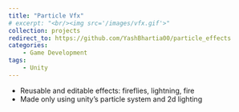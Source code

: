 ```yaml
---
title: "Particle Vfx"
# excerpt: "<br/><img src='/images/vfx.gif'>"
collection: projects
redirect_to: https://github.com/YashBhartia00/particle_effects
categories:
    - Game Development
tags: 
    - Unity
---
```

- Reusable and editable effects: fireflies, lightning, fire
- Made only using unity’s particle system and 2d lighting